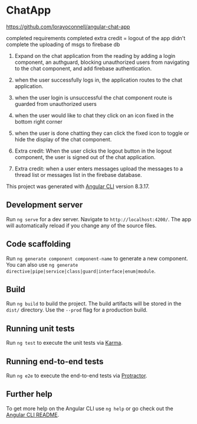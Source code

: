 # ChatApp



https://github.com/lorayoconnell/angular-chat-app


completed requirements
completed extra credit = logout of the app
didn't complete the uploading of msgs to firebase db


1. Expand on the chat application from the reading by adding a login component, an authguard, blocking unauthorized users from navigating to the chat component, and add firebase authentication.

2. when the user successfully logs in, the application routes to the chat application.

3. when the user login is unsuccessful the chat component route is guarded from unauthorized users

4. when the user would like to chat they click on an icon fixed in the bottom right corner

5. when the user is done chatting they can click the fixed icon to toggle or hide the display of the chat component.

6. Extra credit:  When the user clicks the logout button in the logout component, the user is signed out of the chat application.

7. Extra credit: when a user enters messages upload the messages to a thread list or messages list in the firebase database.




This project was generated with [Angular CLI](https://github.com/angular/angular-cli) version 8.3.17.

## Development server

Run `ng serve` for a dev server. Navigate to `http://localhost:4200/`. The app will automatically reload if you change any of the source files.

## Code scaffolding

Run `ng generate component component-name` to generate a new component. You can also use `ng generate directive|pipe|service|class|guard|interface|enum|module`.

## Build

Run `ng build` to build the project. The build artifacts will be stored in the `dist/` directory. Use the `--prod` flag for a production build.

## Running unit tests

Run `ng test` to execute the unit tests via [Karma](https://karma-runner.github.io).

## Running end-to-end tests

Run `ng e2e` to execute the end-to-end tests via [Protractor](http://www.protractortest.org/).

## Further help

To get more help on the Angular CLI use `ng help` or go check out the [Angular CLI README](https://github.com/angular/angular-cli/blob/master/README.md).
